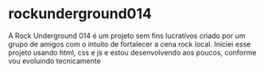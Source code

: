 # rockunderground014

A Rock Underground 014 é um projeto sem fins lucrativos criado por um grupo de amigos com o intuito de fortalecer a cena rock local. Iniciei esse projeto usando html, css e js e estou desenvolvendo aos poucos, conforme vou evoluindo tecnicamente

